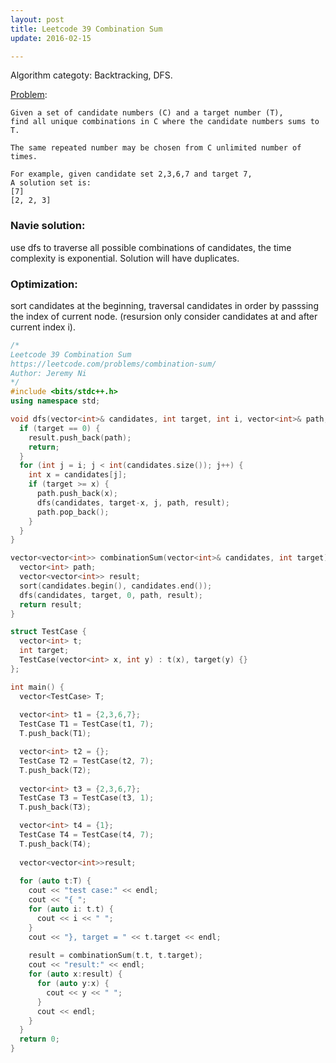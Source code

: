 ```yaml
---
layout: post
title: Leetcode 39 Combination Sum
update: 2016-02-15

---
```


Algorithm categoty: Backtracking, DFS.

[Problem](https://leetcode.com/problems/combination-sum/):

```
Given a set of candidate numbers (C) and a target number (T), 
find all unique combinations in C where the candidate numbers sums to T.

The same repeated number may be chosen from C unlimited number of times.

For example, given candidate set 2,3,6,7 and target 7, 
A solution set is: 
[7] 
[2, 2, 3] 
```

### Navie solution:
use dfs to traverse all possible combinations of candidates, the time complexity is exponential.  Solution will have duplicates.

### Optimization: 
sort candidates at the beginning, traversal candidates in order by passsing the index of current node. (resursion only consider candidates at and after current index i).

```cpp
/*
Leetcode 39 Combination Sum
https://leetcode.com/problems/combination-sum/
Author: Jeremy Ni
*/
#include <bits/stdc++.h>
using namespace std;

void dfs(vector<int>& candidates, int target, int i, vector<int>& path, vector<vector<int>>& result) {
  if (target == 0) {
    result.push_back(path);
    return;
  }
  for (int j = i; j < int(candidates.size()); j++) {
    int x = candidates[j];
    if (target >= x) {
      path.push_back(x);
      dfs(candidates, target-x, j, path, result);
      path.pop_back();
    }
  }
}

vector<vector<int>> combinationSum(vector<int>& candidates, int target) {
  vector<int> path;
  vector<vector<int>> result;
  sort(candidates.begin(), candidates.end());
  dfs(candidates, target, 0, path, result);
  return result;
}

struct TestCase {
  vector<int> t;
  int target;
  TestCase(vector<int> x, int y) : t(x), target(y) {}
};

int main() {
  vector<TestCase> T;
  
  vector<int> t1 = {2,3,6,7};
  TestCase T1 = TestCase(t1, 7); 
  T.push_back(T1);

  vector<int> t2 = {};
  TestCase T2 = TestCase(t2, 7); 
  T.push_back(T2);
  
  vector<int> t3 = {2,3,6,7};
  TestCase T3 = TestCase(t3, 1); 
  T.push_back(T3);

  vector<int> t4 = {1};
  TestCase T4 = TestCase(t4, 7); 
  T.push_back(T4);
  
  vector<vector<int>>result;
  
  for (auto t:T) {
    cout << "test case:" << endl;
    cout << "{ ";
    for (auto i: t.t) {
      cout << i << " ";
    }
    cout << "}, target = " << t.target << endl;
    
    result = combinationSum(t.t, t.target);
    cout << "result:" << endl;
    for (auto x:result) {
      for (auto y:x) {
        cout << y << " ";
      }
      cout << endl;
    }
  }
  return 0;
}
```